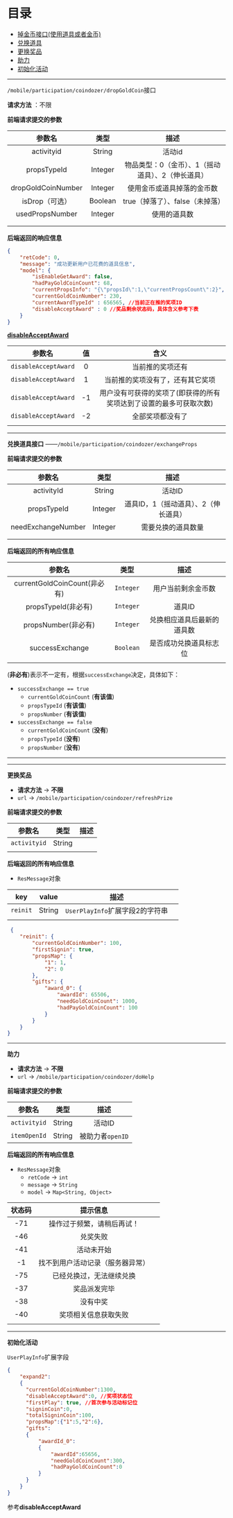 # 目录

+ <a href="#dropGoldCoin">掉金币接口(使用道具或者金币)</a>
+ <a href="#exchangeProps">兑换道具</a>
+ <a href="#refreshPrize">更换奖品</a>
+ <a href="#doHelp">助力</a>
+ <a href="#init">初始化活动</a>






-------

<a name="dropGoldCoin">`/mobile/participation/coindozer/dropGoldCoin`接口</name>

**请求方法** ：不限

**前端请求提交的参数**

|        参数名         |   类型    |             描述             |
| :----------------: | :-----: | :------------------------: |
|     activityid     | String  |            活动id            |
|    propsTypeId     | Integer | 物品类型：0（金币）、1（摇动道具）、2（伸长道具） |
| dropGoldCoinNumber | Integer |       使用金币或道具掉落的金币数        |
|     isDrop（可选）     | Boolean |    true（掉落了）、false（未掉落）    |
|  usedPropsNumber   | Integer |           使用的道具数           |
|                    |         |                            |
|                    |         |                            |



**后端返回的响应信息**

```json
{
    "retCode": 0,
    "message": "成功更新用户已花费的道具信息",
    "model": {
        "isEnableGetAward": false,
        "hadPayGoldCoinCount": 68,
        "currentPropsInfo": "{\"propsId\":1,\"currentPropsCount\":2}",
        "currentGoldCoinNumber": 230,
      	"currentAwardTypeId" : 656565, //当前正在推的奖项ID
      	"disableAcceptAward" : 0 //奖品剩余状态码，具体含义参考下表
    }
}
```

<a href="#disableAcceptAward">**disableAcceptAward**</a>

|         参数名          |  值   |                 含义                 |
| :------------------: | :--: | :--------------------------------: |
| `disableAcceptAward` |  0   |              当前推的奖项还有              |
| `disableAcceptAward` |  1   |          当前推的奖项没有了，还有其它奖项          |
| `disableAcceptAward` |  -1  | 用户没有可获得的奖项了(即获得的所有奖项达到了设置的最多可获取次数) |
| `disableAcceptAward` |  -2  |              全部奖项都没有了              |
|                      |      |                                    |



------

<a name="exchangeProps">**兑换道具接口** ——`/mobile/participation/coindozer/exchangeProps`</a>

**前端请求提交的参数**

|        参数名         |   类型    |          描述          |
| :----------------: | :-----: | :------------------: |
|     activityId     | String  |         活动ID         |
|    propsTypeId     | Integer | 道具ID，1（摇动道具）、2（伸长道具） |
| needExchangeNumber | Integer |      需要兑换的道具数量       |
|                    |         |                      |
|                    |         |                      |



**后端返回的所有响应信息**

|            参数名            |    类型     |      描述       |
| :-----------------------: | :-------: | :-----------: |
| currentGoldCoinCount(非必有) | `Integer` |   用户当前剩余金币数   |
|     propsTypeId(非必有)      | `Integer` |     道具ID      |
|     propsNumber(非必有)      | `Integer` | 兑换相应道具后最新的道具数 |
|      successExchange      | `Boolean` |  是否成功兑换道具标志位  |
|                           |           |               |

(**非必有**)表示不一定有，根据`successExchange`决定，具体如下：

+ `successExchange == true`
  + `currentGoldCoinCount` (**有该值**)
  + `propsTypeId` (**有该值**)
  + `propsNumber` (**有该值**)
+ `successExchange == false`
  + `currentGoldCoinCount` (**没有**)
  + `propsTypeId` (**没有**)
  + `propsNumber` (**没有**)


-----

----

<a name="refreshPrize">**更换奖品**</a>

+ **请求方法**   → **不限**
+ `url`  →  `/mobile/participation/coindozer/refreshPrize`



**前端请求提交的参数**

|     参数名      |   类型   |  描述  |
| :----------: | :----: | :--: |
| `activityid` | String |      |
|              |        |      |



**后端返回的所有响应信息**

+ `ResMessage`对象

|   key    | value  |           描述            |      |
| :------: | :----: | :---------------------: | :--: |
| `reinit` | String | `UserPlayInfo`扩展字段2的字符串 |      |
|          |        |                         |      |

```json
 {
    "reinit": {
        "currentGoldCoinNumber": 100,
        "firstSignin": true,
        "propsMap": {
            "1": 1,
            "2": 0
        },
        "gifts": {
            "award_0": {
                "awardId": 65506,
                "needGoldCoinCount": 1000,
                "hadPayGoldCoinCount": 100
            }
        }
    }
}
```



-----

<a name="doHelp">**助力**</a>

+ **请求方法**   → **不限**
+ `url`  →  `/mobile/participation/coindozer/doHelp`

**前端请求提交的参数**

|     参数名      |   类型   |      描述      |
| :----------: | :----: | :----------: |
| `activityid` | String |     活动ID     |
| `itemOpenId` | String | 被助力者`openID` |



**后端返回的所有响应信息**

- <a name="ResMessage">`ResMessage`对象</a>
  - `retCode`   → `int`
  - `message`   → `String`
  - `model`   → `Map<String, Object>`





| 状态码  |       提示信息       |      |
| :--: | :--------------: | :--: |
| -71  |  操作过于频繁，请稍后再试！   |      |
| -46  |       兑奖失败       |      |
| -41  |      活动未开始       |      |
|  -1  | 找不到用户活动记录（服务器异常） |      |
| -75  |   已经兑换过，无法继续兑换   |      |
| -37  |      奖品派发完毕      |      |
| -38  |       没有中奖       |      |
| -40  |    奖项相关信息获取失败    |      |
|      |                  |      |



----

<a name="init">**初始化活动**</a>

`UserPlayInfo`扩展字段

```json
{
    "expand2":
  	{
      "currentGoldCoinNumber":1300,
      "disableAcceptAward":0, //奖项状态位
      "firstPlay": true, //首次参与活动标记位
      "signinCoin":0,
      "totalSigninCoin":100,
      "propsMap":{"1":5,"2":6},
      "gifts":
      {
          "awardId_0":
          {
              "awardId":65656,
              "needGoldCoinCount":300,
              "hadPayGoldCoinCount":0
          }
      }
	}
}
```

参考<a name="disableAcceptAward">**disableAcceptAward**</a>